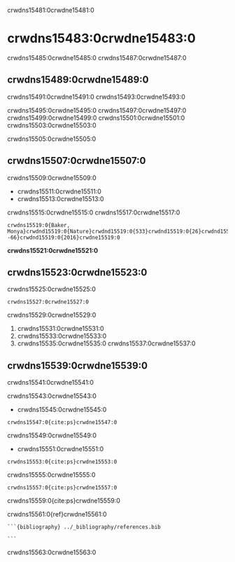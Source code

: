 crwdns15481:0crwdne15481:0
# crwdns15483:0crwdne15483:0

crwdns15485:0crwdne15485:0 crwdns15487:0crwdne15487:0

## crwdns15489:0crwdne15489:0

crwdns15491:0crwdne15491:0 crwdns15493:0crwdne15493:0

crwdns15495:0crwdne15495:0 crwdns15497:0crwdne15497:0 crwdns15499:0crwdne15499:0 crwdns15501:0crwdne15501:0 crwdns15503:0crwdne15503:0

crwdns15505:0crwdne15505:0

## crwdns15507:0crwdne15507:0

crwdns15509:0crwdne15509:0

- crwdns15511:0crwdne15511:0
- crwdns15513:0crwdne15513:0

crwdns15515:0crwdne15515:0 crwdns15517:0crwdne15517:0

```
crwdns15519:0{Baker, Monya}crwdnd15519:0{Nature}crwdnd15519:0{533}crwdnd15519:0{26}crwdnd15519:0{353--66}crwdnd15519:0{2016}crwdne15519:0
```

**crwdns15521:0crwdne15521:0**

## crwdns15523:0crwdne15523:0

crwdns15525:0crwdne15525:0

```
crwdns15527:0crwdne15527:0
```

crwdns15529:0crwdne15529:0

1. crwdns15531:0crwdne15531:0
2. crwdns15533:0crwdne15533:0
3. crwdns15535:0crwdne15535:0 crwdns15537:0crwdne15537:0

## crwdns15539:0crwdne15539:0

crwdns15541:0crwdne15541:0

crwdns15543:0crwdne15543:0

- crwdns15545:0crwdne15545:0
```
crwdns15547:0{cite:ps}crwdne15547:0

```
crwdns15549:0crwdne15549:0
- crwdns15551:0crwdne15551:0
```
crwdns15553:0{cite:ps}crwdne15553:0
```

crwdns15555:0crwdne15555:0

```
crwdns15557:0{cite:ps}crwdne15557:0
```

crwdns15559:0{cite:ps}crwdne15559:0

crwdns15561:0{ref}crwdne15561:0

    ```{bibliography} ../_bibliography/references.bib

    ```

crwdns15563:0crwdne15563:0

